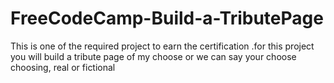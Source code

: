 # FreeCodeCamp-Build-a-TributePage
This is one of the required project to earn the certification .for this project you will build a tribute page of my choose or we can say your choose choosing, real or fictional
